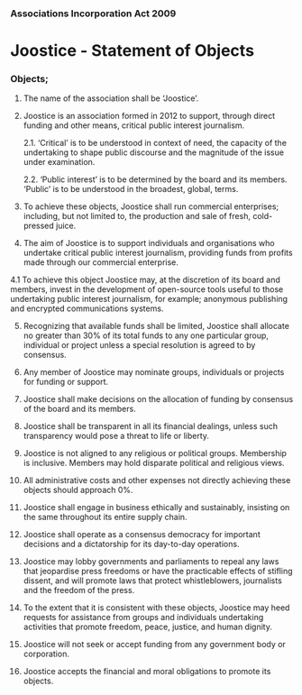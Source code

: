 ### Associations Incorporation Act 2009

# Joostice - Statement of Objects

### Objects;

1. The name of the association shall be ‘Joostice’.

2. Joostice is an association formed in 2012 to support, through direct funding and other means, critical public interest journalism.

	2.1. ‘Critical’ is to be understood in context of need, the capacity of the undertaking to shape public discourse and the magnitude of the issue under examination.

	2.2. ‘Public interest’ is to be determined by the board and its members. ‘Public’ is to be understood in the broadest, global, terms.

3. To achieve these objects, Joostice shall run commercial enterprises; including, but not limited to, the production and sale of fresh, cold-pressed juice.

4. The aim of Joostice is to support individuals and organisations who undertake critical public interest journalism, providing funds from profits made through our commercial enterprise.

4.1 To achieve this object Joostice may, at the discretion of its board and members, invest in the development of open-source tools useful to those undertaking public interest journalism, for example; anonymous publishing and encrypted communications systems.

5. Recognizing that available funds shall be limited, Joostice shall allocate no greater than 30% of its total funds to any one particular group, individual or project unless a special resolution is agreed to by consensus.

6. Any member of Joostice may nominate groups, individuals or projects for funding or support.

7. Joostice shall make decisions on the allocation of funding by consensus of the board and its members.

8. Joostice shall be transparent in all its financial dealings, unless such transparency would pose a threat to life or liberty.

9. Joostice is not aligned to any religious or political groups. Membership is inclusive. Members may hold disparate political and religious views.

10. All administrative costs and other expenses not directly achieving these objects should approach 0%.

11. Joostice shall engage in business ethically and sustainably, insisting on the same throughout its entire supply chain.

12. Joostice shall operate as a consensus democracy for important decisions and a dictatorship for its day-to-day operations.

13. Joostice may lobby governments and parliaments to repeal any laws that jeopardise press freedoms or have the practicable effects of stifling dissent, and will promote laws that protect whistleblowers, journalists and the freedom of the press.

14. To the extent that it is consistent with these objects, Joostice may heed requests for assistance from groups and individuals undertaking activities that promote freedom, peace, justice, and human dignity.

15. Joostice will not seek or accept funding from any government body or corporation.

16. Joostice accepts the financial and moral obligations to promote its objects.